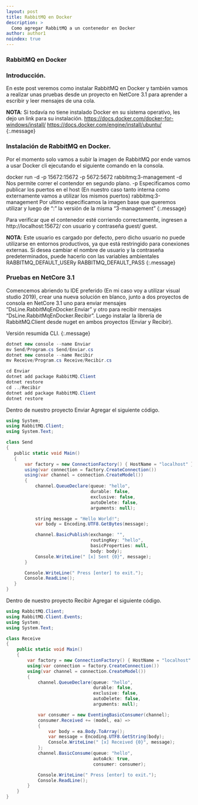 ```yaml
---
layout: post
title: RabbitMQ en Docker
description: >
  Como agregar RabbitMQ a un contenedor en Docker 
author: author1
noindex: true
---
```


### RabbitMQ en Docker

### Introducción.

En este post veremos como instalar RabbitMQ en Docker y también vamos a realizar unas pruebas desde un proyecto en NetCore 3.1 para aprender a escribir y leer mensajes de una cola. 

**NOTA**:  Si todavía no tiene instalado Docker en su sistema operativo, les dejo un link para su instalación.
https://docs.docker.com/docker-for-windows/install/
https://docs.docker.com/engine/install/ubuntu/
{:.message}

### Instalación de RabbitMQ en Docker.

Por el momento solo vamos a subir la imagen de RabbitMQ por ende vamos a usar Docker cli ejecutando el siguiente comando en la consola.

 docker run -d -p 15672:15672 -p 5672:5672 rabbitmq:3-management
-d Nos permite correr el contendor en segundo plano.
-p Especificamos como publicar los puertos en el host (En nuestro caso tanto interna como externamente vamos a utilizar los mismos puertos)
rabbitmq:3-management  Por ultimo especificamos la imagen base que queremos utilizar y luego de “:” la versión de la misma “3-management”
{:.message}

Para verificar que el contenedor esté corriendo correctamente, ingresen a http://localhost:15672/ con usuario y contraseña guest/ guest. 

**NOTA**: Este usuario es cargado por defecto, pero dicho usuario no puede utilizarse en entornos productivos, ya que está restringido para conexiones externas.
Si desea cambiar el nombre de usuario y la contraseña predeterminados, puede hacerlo con las variables ambientales RABBITMQ_DEFAULT_USERy RABBITMQ_DEFAULT_PASS
{:.message}


### Pruebas en NetCore 3.1
Comencemos abriendo tu IDE preferido (En mi caso voy a utilizar visual studio 2019), crear una nueva solución en blanco, junto a dos proyectos de consola en NetCore 3.1 uno para enviar mensajes “DsLine.RabbitMqEnDocker.Enviar” y otro para recibir mensajes “DsLine.RabbitMqEnDocker.Recibir”.
Luego instalar la librería de RabbitMQ.Client  desde nuget en ambos proyectos (Enviar y Recibir).

Versión resumida CLI.
{:.message}

~~~C#
dotnet new console --name Enviar
mv Send/Program.cs Send/Enviar.cs
dotnet new console --name Recibir
mv Receive/Program.cs Receive/Recibir.cs

cd Enviar
dotnet add package RabbitMQ.Client
dotnet restore
cd ../Recibir
dotnet add package RabbitMQ.Client
dotnet restore
~~~

Dentro de nuestro proyecto Enviar
Agregar el siguiente código.

~~~C#
using System;
using RabbitMQ.Client;
using System.Text;

class ​Send
{
   ​public static void Main()
   ​{
       ​var factory = new ConnectionFactory() { HostName = "localhost" };
       ​using(var connection = factory.CreateConnection())
       ​using(var channel = connection.CreateModel())
       ​{
           ​channel.QueueDeclare(queue: "hello",
                                ​durable: false,
                                ​exclusive: false,
                                ​autoDelete: false,
                                ​arguments: null);

           ​string message = "Hello World!";
           ​var body = Encoding.UTF8.GetBytes(message);

           ​channel.BasicPublish(exchange: "",
                                ​routingKey: "hello",
                                ​basicProperties: null,
                                ​body: body);
           ​Console.WriteLine(" [x] Sent {0}", message);
       ​}

       ​Console.WriteLine(" Press [enter] to exit.");
       ​Console.ReadLine();
   ​}
}
~~~

Dentro de nuestro proyecto Recibir
Agregar el siguiente código.

~~~C#
using RabbitMQ.Client;
using RabbitMQ.Client.Events;
using System;
using System.Text;

class Receive
{
    public static void Main()
    {
        var factory = new ConnectionFactory() { HostName = "localhost" };
        using(var connection = factory.CreateConnection())
        using(var channel = connection.CreateModel())
        {
            channel.QueueDeclare(queue: "hello",
                                 durable: false,
                                 exclusive: false,
                                 autoDelete: false,
                                 arguments: null);

            var consumer = new EventingBasicConsumer(channel);
            consumer.Received += (model, ea) =>
            {
                var body = ea.Body.ToArray();
                var message = Encoding.UTF8.GetString(body);
                Console.WriteLine(" [x] Received {0}", message);
            };
            channel.BasicConsume(queue: "hello",
                                 autoAck: true,
                                 consumer: consumer);

            Console.WriteLine(" Press [enter] to exit.");
            Console.ReadLine();
        }
    }
}

~~~

